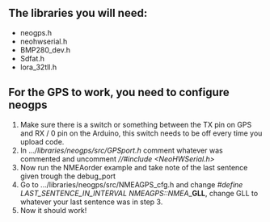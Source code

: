 ## The libraries you will need:

- neogps.h
- neohwserial.h
- BMP280_dev.h
- Sdfat.h
- lora_32tll.h

## For the GPS to work, you need to configure neogps

1. Make sure there is a switch or something between the TX pin on GPS and RX / 0 pin on the Arduino, this switch needs to be off every time you upload code.
2. In ._../libraries/neogps/src/GPSport.h_ comment whatever was commented and uncomment _//#include <NeoHWSerial.h>_
3. Now run the NMEAorder example and take note of the last sentence given trough the debug_port
4. Go to .../libraries/neogps/src/NMEAGPS_cfg.h and change _#define LAST_SENTENCE_IN_INTERVAL NMEAGPS::NMEA__**GLL**, change GLL to whatever your last sentence was in step 3.
5. Now it should work!
